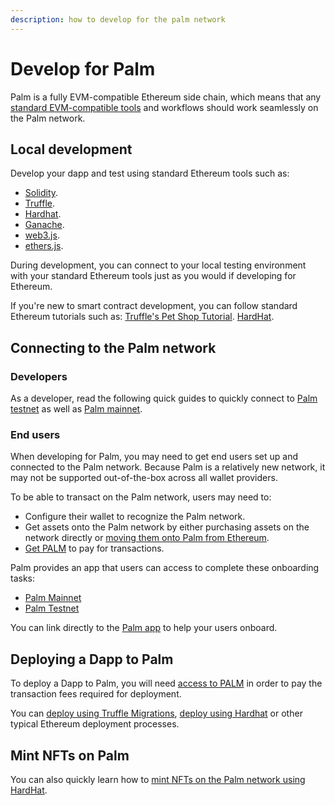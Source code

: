 ```yaml
---
description: how to develop for the palm network
---
```


# Develop for Palm

Palm is a fully EVM-compatible Ethereum side chain, which means that any [standard EVM-compatible tools](Use-Supported-Tools/Tools.md)
and workflows should work seamlessly on the Palm network.

## Local development

Develop your dapp and test using standard Ethereum tools such as:

- [Solidity](https://docs.soliditylang.org/en/latest).
- [Truffle](https://www.trufflesuite.com/truffle).
- [Hardhat](https://hardhat.org/).
- [Ganache](https://www.trufflesuite.com/ganache).
- [web3.js](https://web3js.readthedocs.io/).
- [ethers.js](https://docs.ethers.io/v5/).

During development, you can connect to your local testing environment with your standard Ethereum tools just as you would if developing for Ethereum.

If you're new to smart contract development, you can follow standard Ethereum tutorials such as:
[Truffle's Pet Shop Tutorial](https://www.trufflesuite.com/tutorial).
[HardHat](https://hardhat.org/getting-started/#quick-start).

## Connecting  to the Palm network

### Developers

As a developer, read the following quick guides to quickly connect to [Palm testnet](../Get-Started/Connect/Testnet.md) as well as [Palm mainnet](../Get-Started/Connect/Mainnet.md).

### End users

When developing for Palm, you may need to get end users set up and connected to the Palm network.
Because Palm is a relatively new network, it may not be supported out-of-the-box across all wallet providers.

To be able to transact on the Palm network, users may need to:

- Configure their wallet to recognize the Palm network.
- Get assets onto the Palm network by either purchasing assets on the network directly or [moving them onto Palm from Ethereum](Bridge.md).
- [Get PALM](../Get-Started/Tokens.md) to pay for transactions.

Palm provides an app that users can access to complete these onboarding tasks:

- [Palm Mainnet](https://app.palm.io/)
- [Palm Testnet](https://app.palm-uat.xyz/)

You can link directly to the [Palm app](https://app.palm.io/) to help your users onboard.

## Deploying a Dapp to Palm

To deploy a Dapp to Palm, you will need [access to PALM](../Get-Started/Tokens.md) in order to pay the transaction fees required for deployment.

You can [deploy using Truffle Migrations](Deploy-using-Truffle.md), [deploy using Hardhat](Deploy-using-Hardhat.md) or other typical Ethereum deployment processes.

## Mint NFTs on Palm

You can also quickly learn how to [mint NFTs on the Palm network using HardHat](Mint-NFT-using-Hardhat.md).
